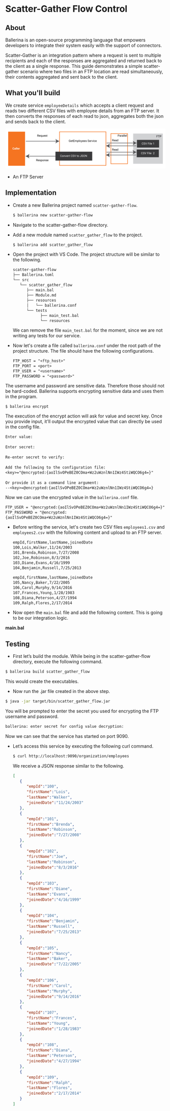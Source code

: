# Scatter-Gather Flow Control

## About

Ballerina is an open-source programming language that empowers developers to integrate their system easily with the support of connectors.

Scatter-Gather is an integration pattern where a request is sent to multiple recipients and each of the responses are aggregated and returned back to the client as a single response. This guide demonstrates a simple scatter-gather scenario where two files in an FTP location are read simultaneously, their contents aggregated and sent back to the client.

## What you'll build

We create service `employeeDetails` which accepts a client request and reads two different CSV files with employee details from an FTP server. It then converts the responses of each read to json, aggregates both the json and sends back to the client.

![scatter-gather](../../../../assets/img/scatter_gather.jpg)

<!-- INCLUDE_MD: ../../../../tutorial-prerequisites.md -->
* An FTP Server

<!-- INCLUDE_MD: ../../../../tutorial-get-the-code.md -->

## Implementation

* Create a new Ballerina project named `scatter-gather-flow`.

   ```bash
   $ ballerina new scatter-gather-flow
   ```

* Navigate to the scatter-gather-flow directory.

* Add a new module named `scatter_gather_flow` to the project.

   ```bash
   $ ballerina add scatter_gather_flow
   ```

* Open the project with VS Code. The project structure will be similar to the following.

   ```shell
   scatter-gather-flow
   ├── Ballerina.toml
   └── src
      └── scatter_gather_flow
         ├── main.bal
         ├── Module.md
         ├── resources
         │   └── ballerina.conf
         └── tests
               ├── main_test.bal
               └── resources
   ```
   We can remove the file `main_test.bal` for the moment, since we are not writing any tests for our service.

* Now let's create a file called `ballerina.conf` under the root path of the project structure. The file should have the following configurations.

   ```
   FTP_HOST = "<ftp_host>"
   FTP_PORT = <port>
   FTP_USER = "<username>"
   FTP_PASSWORD = "<password>"
   ```

The username and password are sensitive data. Therefore those should not be hard-coded. Ballerina supports encrypting sensitive data and uses them in the program.

```shell
$ ballerina encrypt
```

The execution of the encrypt action will ask for value and secret key. Once you provide input, it'll output the encrypted value that can directly be used in the config file.

```shell
Enter value:

Enter secret:

Re-enter secret to verify:

Add the following to the configuration file:
<key>="@encrypted:{aoIlSvOPeBEZ0COma+Wz2uWznlNn1IWz4StiWQCO6g4=}"

Or provide it as a command line argument:
--<key>=@encrypted:{aoIlSvOPeBEZ0COma+Wz2uWznlNn1IWz4StiWQCO6g4=}
```

Now we can use the encrypted value in the `ballerina.conf` file.

```
FTP_USER = "@encrypted:{aoIlSvOPeBEZ0COma+Wz2uWznlNn1IWz4StiWQCO6g4=}"
FTP_PASSWORD = "@encrypted:{aoIlSvOPeBEZ0COma+Wz2uWznlNn1IWz4StiWQCO6g4=}"
```

* Before writing the service, let's create two CSV files `employees1.csv` and `employees2.csv` with the following content and upload to an FTP server.

   ```csv
   empId,firstName,lastName,joinedDate
   100,Lois,Walker,11/24/2003
   101,Brenda,Robinson,7/27/2008
   102,Joe,Robinson,8/3/2016
   103,Diane,Evans,4/16/1999
   104,Benjamin,Russell,7/25/2013
   ```

   ```csv
   empId,firstName,lastName,joinedDate
   105,Nancy,Baker,7/22/2005
   106,Carol,Murphy,9/14/2016
   107,Frances,Young,1/28/1983
   108,Diana,Peterson,4/27/1994
   109,Ralph,Flores,2/17/2014
   ```

* Now open the `main.bal` file and add the following content. This is going to be our integration logic.

**main.bal**

<!-- INCLUDE_CODE: src/scatter_gather_flow/main.bal -->

## Testing

* First let’s build the module. While being in the scatter-gather-flow directory, execute the following command.

```bash
$ ballerina build scatter_gather_flow
```

This would create the executables. 

* Now run the .jar file created in the above step.

```bash
$ java -jar target/bin/scatter_gather_flow.jar
```
You will be prompted to enter the secret you used for encrypting the FTP username and password.

```bash
ballerina: enter secret for config value decryption:
```
Now we can see that the service has started on port 9090. 

* Let’s access this service by executing the following curl command.

   ```bash
   $ curl http://localhost:9090/organization/employees
   ```

   We receive a JSON response similar to the following.

   ```json
   [
      {
         "empId":"100",
         "firstName":"Lois",
         "lastName":"Walker",
         "joinedDate":"11/24/2003"
      },
      {
         "empId":"101",
         "firstName":"Brenda",
         "lastName":"Robinson",
         "joinedDate":"7/27/2008"
      },
      {
         "empId":"102",
         "firstName":"Joe",
         "lastName":"Robinson",
         "joinedDate":"8/3/2016"
      },
      {
         "empId":"103",
         "firstName":"Diane",
         "lastName":"Evans",
         "joinedDate":"4/16/1999"
      },
      {
         "empId":"104",
         "firstName":"Benjamin",
         "lastName":"Russell",
         "joinedDate":"7/25/2013"
      },
      {
         "empId":"105",
         "firstName":"Nancy",
         "lastName":"Baker",
         "joinedDate":"7/22/2005"
      },
      {
         "empId":"106",
         "firstName":"Carol",
         "lastName":"Murphy",
         "joinedDate":"9/14/2016"
      },
      {
         "empId":"107",
         "firstName":"Frances",
         "lastName":"Young",
         "joinedDate":"1/28/1983"
      },
      {
         "empId":"108",
         "firstName":"Diana",
         "lastName":"Peterson",
         "joinedDate":"4/27/1994"
      },
      {
         "empId":"109",
         "firstName":"Ralph",
         "lastName":"Flores",
         "joinedDate":"2/17/2014"
      }
   ]
   ```
